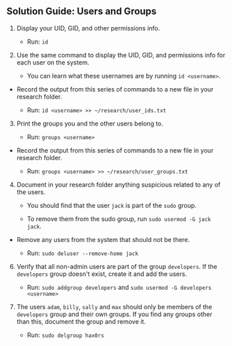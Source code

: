 ## Solution Guide: Users and Groups

1. Display your UID, GID, and other permissions info.
    - Run: `id`

2. Use the same command to display the UID, GID, and permissions info for each user on the system.
    - You can learn what these usernames are by running `id <username>`.

- Record the output from this series of commands to a new file in your research folder.

    - Run: `id <username> >> ~/research/user_ids.txt`

3. Print the groups you and the other users belong to.

    - Run: `groups <username>`

- Record the output from this series of commands to a new file in your research folder.

    - Run: `groups <username> >> ~/research/user_groups.txt`

4. Document in your research folder anything suspicious related to any of the users.

    - You should find that the user `jack` is part of the `sudo` group.

    - To remove them from the sudo group, run `sudo usermod -G jack jack`.

- Remove any users from the system that should not be there.

    - Run: `sudo deluser --remove-home jack`

6. Verify that all non-admin users are part of the group `developers`. If the `developers` group doesn't exist, create it and add the users.

    - Run: `sudo addgroup developers` and `sudo usermod -G developers <username>`

7. The users `adam`, `billy`, `sally` and `max` should only be members of the `developers` group and their own groups. If you find any groups other than this, document the group and remove it.

    - Run: `sudo delgroup hax0rs`
